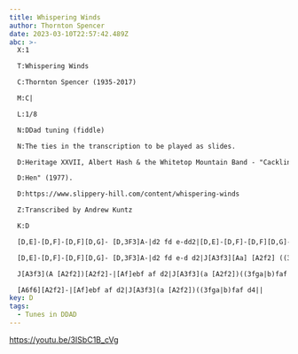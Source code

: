 ```yaml
---
title: Whispering Winds
author: Thornton Spencer
date: 2023-03-10T22:57:42.489Z
abc: >-
  X:1

  T:Whispering Winds

  C:Thornton Spencer (1935-2017)

  M:C|

  L:1/8

  N:DDad tuning (fiddle)

  N:The ties in the transcription to be played as slides. 

  D:Heritage XXVII, Albert Hash & the Whitetop Mountain Band - "Cacklin' 

  D:Hen" (1977). 

  D:https://www.slippery-hill.com/content/whispering-winds

  Z:Transcribed by Andrew Kuntz

  K:D

  [D,E]-[D,F]-[D,F][D,G]- [D,3F3]A-|d2 fd e-dd2|[D,E]-[D,F]-[D,F][D,G]- [D,3F3]f|b-faf d4|

  [D,E]-[D,F]-[D,F][D,G]- [D,3F3]A-|d2 fd e-d d2|J[A3f3][Aa] [A2f2] ((3fga|b)faf d4||

  J[A3f3](A [A2f2])[A2f2]-|[Af]ebf af d2|J[A3f3](a [A2f2])((3fga|b)faf d4|

  [A6f6][A2f2]-|[Af]ebf af d2|J[A3f3](a [A2f2])((3fga|b)faf d4||
key: D
tags:
  - Tunes in DDAD
---
```

https://youtu.be/3ISbC1B_cVg